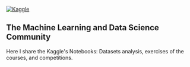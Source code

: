 [![Kaggle](https://img.shields.io/badge/Kaggle-20BEFF?style=for-the-badge&logo=Kaggle&logoColor=white)](https://www.kaggle.com/rubensjrcosta)

## The Machine Learning and Data Science Community

Here I share the Kaggle's Notebooks: Datasets analysis, exercises of the courses, and competitions.
